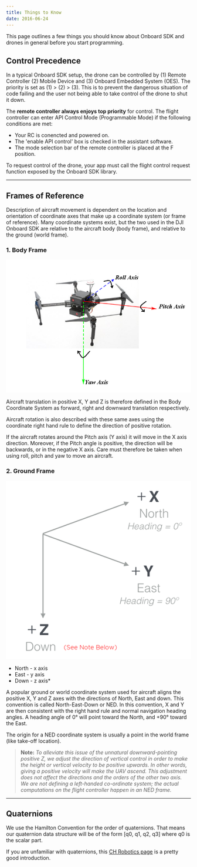 ```yaml
---
title: Things to Know 
date: 2016-06-24
---
```


This page outlines a few things you should know about Onboard SDK and drones in general before you start programming.

## Control Precedence

In a typical Onboard SDK setup, the drone can be controlled by (1) Remote Controller (2) Mobile Device and (3) Onboard Embedded System (OES). The priority is set as (1) > (2) > (3). This is to prevent the dangerous situation of code failing and the user not being able to take control of the drone to shut it down. 

The **remote controller always enjoys top priority** for control. The flight controller can enter API Control Mode (Programmable Mode) if the following conditions are met:

* Your RC is conencted and powered on.
* The 'enable API control' box is checked in the assistant software.
* The mode selection bar of the remote controller is placed at the F position.

To request control of the drone, your app must call the flight control request function exposed by the Onboard SDK library.

---

## Frames of Reference

Description of aircraft movement is dependent on the location and orientation of coordinate axes that make up a coordinate system (or frame of reference). Many coordinate systems exist, but the two used in the DJI Onboard SDK are relative to the aircraft body (body frame), and relative to the ground (world frame).

### 1. Body Frame

  ![bFrame](../images/common/axis.png)

Aircraft translation in positive X, Y and Z is therefore defined in the Body Coordinate System as forward, right and downward translation respectively.

Aircraft rotation is also described with these same axes using the coordinate right hand rule to define the direction of positive rotation.

If the aircraft rotates around the Pitch axis (Y axis) it will move in the X axis direction. Moreover, if the Pitch angle is positive, the direction will be backwards, or in the negative X axis. Care must therefore be taken when using roll, pitch and yaw to move an aircraft.

### 2. Ground Frame
  
![gFrame](../images/common/CoordinateSystemNED.png)

  + North - x axis
  + East - y axis
  + Down - z axis*

A popular ground or world coordinate system used for aircraft aligns the positive X, Y and Z axes with the directions of North, East and down. This convention is called North-East-Down or NED. In this convention, X and Y are then consistent with the right hand rule and normal navigation heading angles. A heading angle of 0° will point toward the North, and +90° toward the East.

The origin for a NED coordinate system is usually a point in the world frame (like take-off location).

> **Note:** *To alleviate this issue of the unnatural downward-pointing positive Z, we adjust the direction of vertical control in order to make the height or vertical velocity to be positive upwards. In other words, giving a positive velocity will make the UAV ascend. This adjustment does not affect the directions and the orders of the other two axis. We are not defining a left-handed co-ordinate system; the actual computations on the flight controller happen in an NED frame.*

---

## Quaternions  

We use the Hamilton Convention for the order of quaternions. That means our quaternion data structure will be of the form [q0, q1, q2, q3] where q0 is the scalar part.

If you are unfamiliar with quaternions, this [CH Robotics page](http://www.chrobotics.com/library/understanding-quaternions) is a pretty good introduction. 
